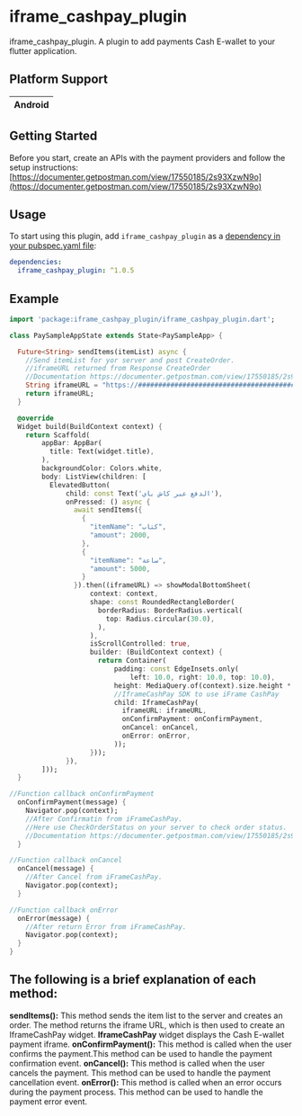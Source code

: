 # iframe_cashpay_plugin

iframe_cashpay_plugin.
A plugin to add payments Cash E-wallet to your flutter application.

## Platform Support

| Android |
| :-----: |

## Getting Started

Before you start, create an APIs with the payment providers and follow the setup instructions:
[https://documenter.getpostman.com/view/17550185/2s93XzwN9o](https://documenter.getpostman.com/view/17550185/2s93XzwN9o)

## Usage

To start using this plugin, add `iframe_cashpay_plugin` as a [dependency in your pubspec.yaml file](https://flutter.io/platform-plugins/):

```yaml
dependencies:
  iframe_cashpay_plugin: ^1.0.5
```

## Example

```dart
import 'package:iframe_cashpay_plugin/iframe_cashpay_plugin.dart';

class PaySampleAppState extends State<PaySampleApp> {

  Future<String> sendItems(itemList) async {
    //Send itemList for yor server and post CreateOrder.
    //iframeURL returned from Response CreateOrder
    //Documentation https://documenter.getpostman.com/view/17550185/2s93XzwN9o
    String iframeURL = "https://############################################";
    return iframeURL;
  }

  @override
  Widget build(BuildContext context) {
    return Scaffold(
        appBar: AppBar(
          title: Text(widget.title),
        ),
        backgroundColor: Colors.white,
        body: ListView(children: [
          ElevatedButton(
              child: const Text('الدفع عبر كاش باي'),
              onPressed: () async {
                await sendItems({
                  {
                    "itemName": "كتاب",
                    "amount": 2000,
                  },
                  {
                    "itemName": "ساعة",
                    "amount": 5000,
                  }
                }).then((iframeURL) => showModalBottomSheet(
                    context: context,
                    shape: const RoundedRectangleBorder(
                      borderRadius: BorderRadius.vertical(
                        top: Radius.circular(30.0),
                      ),
                    ),
                    isScrollControlled: true,
                    builder: (BuildContext context) {
                      return Container(
                          padding: const EdgeInsets.only(
                              left: 10.0, right: 10.0, top: 10.0),
                          height: MediaQuery.of(context).size.height * 0.7,
                          //IframeCashPay SDK to use iFrame CashPay
                          child: IframeCashPay(
                            iframeURL: iframeURL,
                            onConfirmPayment: onConfirmPayment,
                            onCancel: onCancel,
                            onError: onError,
                          ));
                    }));
              }),
        ]));
  }

//Function callback onConfirmPayment
  onConfirmPayment(message) {
    Navigator.pop(context);
    //After Confirmatin from iFrameCashPay.
    //Here use CheckOrderStatus on your server to check order status.
    //Documentation https://documenter.getpostman.com/view/17550185/2s93XzwN9o
  }

//Function callback onCancel
  onCancel(message) {
    //After Cancel from iFrameCashPay.
    Navigator.pop(context);
  }

//Function callback onError
  onError(message) {
    //After return Error from iFrameCashPay.
    Navigator.pop(context);
  }
}
```

## The following is a brief explanation of each method:

**sendItems():** This method sends the item list to the server and creates an order. The method returns the iframe URL, which is then used to create an IframeCashPay widget.
**IframeCashPay** widget displays the Cash E-wallet payment iframe.
**onConfirmPayment():** This method is called when the user confirms the payment.This method can be used to handle the payment confirmation event.
**onCancel():** This method is called when the user cancels the payment. This method can be used to handle the payment cancellation event.
**onError():** This method is called when an error occurs during the payment process. This method can be used to handle the payment error event.
